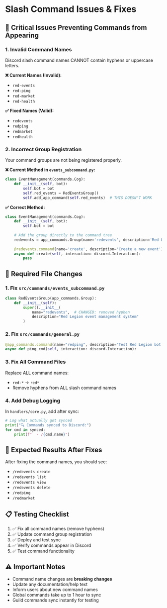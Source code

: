 # Slash Command Issues & Fixes

## 🚨 Critical Issues Preventing Commands from Appearing

### 1. **Invalid Command Names**
Discord slash command names CANNOT contain hyphens or uppercase letters.

**❌ Current Names (Invalid):**
- `red-events` 
- `red-ping`
- `red-market`
- `red-health`

**✅ Fixed Names (Valid):**
- `redevents`
- `redping` 
- `redmarket`
- `redhealth`

### 2. **Incorrect Group Registration**
Your command groups are not being registered properly.

**❌ Current Method in `events_subcommand.py`:**
```python
class EventManagement(commands.Cog):
    def __init__(self, bot):
        self.bot = bot
        self.red_events = RedEventsGroup()
        self.add_app_command(self.red_events)  # THIS DOESN'T WORK
```

**✅ Correct Method:**
```python
class EventManagement(commands.Cog):
    def __init__(self, bot):
        self.bot = bot
        
    # Add the group directly to the command tree
    redevents = app_commands.Group(name='redevents', description='Red Legion event management')
    
    @redevents.command(name='create', description='Create a new event')
    async def create(self, interaction: discord.Interaction):
        pass
```

## 🔧 Required File Changes

### 1. Fix `src/commands/events_subcommand.py`
```python
class RedEventsGroup(app_commands.Group):
    def __init__(self):
        super().__init__(
            name="redevents",  # CHANGED: removed hyphen
            description="Red Legion event management system"
        )
```

### 2. Fix `src/commands/general.py`  
```python
@app_commands.command(name="redping", description="Test Red Legion bot responsiveness")
async def ping_cmd(self, interaction: discord.Interaction):
```

### 3. Fix All Command Files
Replace ALL command names:
- `red-*` → `red*`
- Remove hyphens from ALL slash command names

### 4. Add Debug Logging
In `handlers/core.py`, add after sync:
```python
# Log what actually got synced
print("🔍 Commands synced to Discord:")
for cmd in synced:
    print(f"  - /{cmd.name}")
```

## 🎯 Expected Results After Fixes

After fixing the command names, you should see:
- `/redevents create` 
- `/redevents list`
- `/redevents view`
- `/redevents delete`
- `/redping`
- `/redmarket`

## 📋 Testing Checklist

1. ✅ Fix all command names (remove hyphens)
2. ✅ Update command group registration
3. ✅ Deploy and test sync
4. ✅ Verify commands appear in Discord
5. ✅ Test command functionality

## ⚠️ Important Notes

- Command name changes are **breaking changes**
- Update any documentation/help text
- Inform users about new command names
- Global commands take up to 1 hour to sync
- Guild commands sync instantly for testing